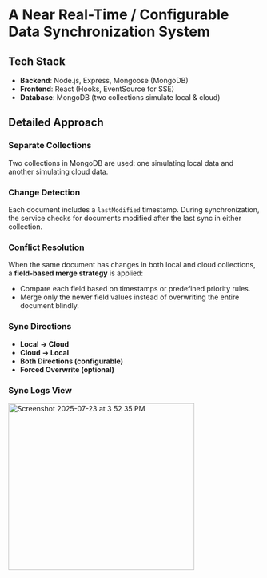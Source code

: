 # A Near Real-Time / Configurable Data Synchronization System

## Tech Stack

* **Backend**: Node.js, Express, Mongoose (MongoDB)
* **Frontend**: React (Hooks, EventSource for SSE)
* **Database**: MongoDB (two collections simulate local & cloud)

## Detailed Approach

### Separate Collections

Two collections in MongoDB are used: one simulating local data and another simulating cloud data.

### Change Detection

Each document includes a `lastModified` timestamp. During synchronization, the service checks for documents modified after the last sync in either collection.

### Conflict Resolution

When the same document has changes in both local and cloud collections, a **field-based merge strategy** is applied:

* Compare each field based on timestamps or predefined priority rules.
* Merge only the newer field values instead of overwriting the entire document blindly.

### Sync Directions

* **Local → Cloud**
* **Cloud → Local**
* **Both Directions (configurable)**
* **Forced Overwrite (optional)**
  
### Sync Logs View
<img width="372" height="333" alt="Screenshot 2025-07-23 at 3 52 35 PM" src="https://github.com/user-attachments/assets/ba413712-ceef-4ac1-a78a-ce475c2278a5" />


